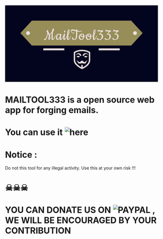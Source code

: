 ![logo](logo.png)

# MAILTOOL333 is a open source web app for forging emails.
 
# You can use it ![here](https://mailtool333.000webhostapp.com)

# Notice : 
Do not this tool for any illegal activity.
Use this at your own risk !!! 
# ☠☠☠

 # YOU CAN DONATE US ON ![PAYPAL](https://paypal.me/ashwin127?locale.x=en_GB) , WE WILL BE ENCOURAGED BY YOUR CONTRIBUTION

